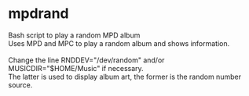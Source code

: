 # mpdrand
Bash script to play a random MPD album
<br>
Uses MPD and MPC to play a random album and shows information.<br>
<br>
Change the line RNDDEV="/dev/random" and/or MUSICDIR="$HOME/Music" if necessary.<br>
The latter is used to display album art, the former is the random number source.

